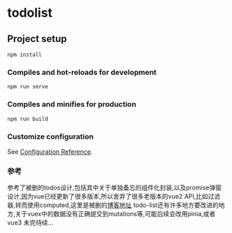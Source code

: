 # todolist

## Project setup
```
npm install
```

### Compiles and hot-reloads for development
```
npm run serve
```

### Compiles and minifies for production
```
npm run build
```

### Customize configuration
See [Configuration Reference](https://cli.vuejs.org/config/).

### 参考
参考了被删的todos设计,包括其中关于单独备忘的组件化封装,以及promise弹窗设计,因为vue已经更新了很多版本,所以舍弃了很多老版本的vue2 API,比如过滤器,转而使用computed,这里是被删的[博客地址](https://godbasin.github.io/front-end-playground/) 
todo-list还有许多地方要改进的地方,关于vuex中的数据没有正确提交到mutations等,可能后续会改用pinia,或者vue3
未完待续...